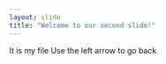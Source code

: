 ```yaml
---
layout: slide
title: "Welcome to our second slide!"
---
```

It is my file 
Use the left arrow to go back









